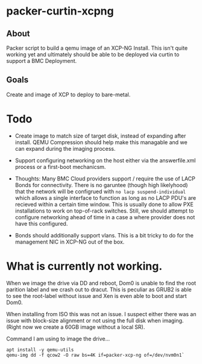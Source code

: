 # packer-curtin-xcpng

## About
Packer script to build a qemu image of an XCP-NG Install. This isn't quite working yet and ultimately should be able to be deployed via curtin to support a BMC Deployment.

## Goals

Create and image of XCP to deploy to bare-metal.

# Todo

- Create image to match size of target disk, instead of expanding after install. QEMU Compression should help make this managable and we can expand during the imaging process.

- Support configuring networking on the host either via the answerfile.xml process or a first-boot mechanicsm.

- Thoughts: Many BMC Cloud providers support / require the use of LACP Bonds for connectivity. There is no garuntee (though high likelyhood) that the network will be configrued with `no lacp suspend-individual` which allows a single interface to function as long as no LACP PDU's are recieved within a certain time window. This is usually done to allow PXE installations to work on top-of-rack switches. Still, we should attempt to configure networking ahead of time in a case a where provider does not have this configured.

- Bonds should additionally support vlans. This is a bit tricky to do for the management NIC in XCP-NG out of the box. 

# What is currently not working.

When we image the drive via DD and reboot, Dom0 is unable to find the root parition label and we crash out to dracut. This is peculiar as GRUB2 is able to see the root-label without issue and Xen is even able to boot and start Dom0.

When installing from ISO this was not an issue. I suspect either there was an issue with block-size alignment or not using the full disk when imaging. (Right now we create a 60GB image without a local SR).

Command I am using to image the drive...

```shell
apt install -y qemu-utils
qemu-img dd -f qcow2 -O raw bs=4K if=packer-xcp-ng of=/dev/nvm0n1`
```
